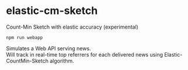 # elastic-cm-sketch
Count-Min Sketch with elastic accuracy (experimental)

`npm run webapp`

Simulates a Web API serving news. <br>Will track in real-time top referrers for each delivered news using Elastic-CountMin-Sketch algorithm.
